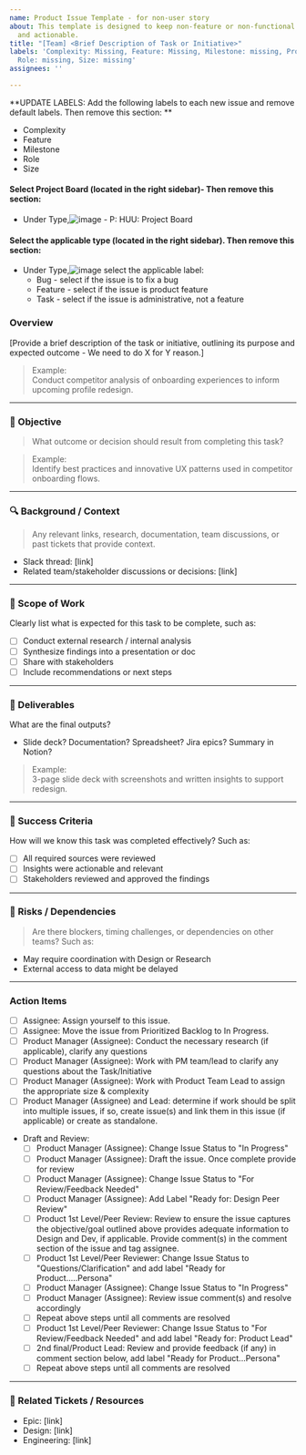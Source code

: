 ```yaml
---
name: Product Issue Template - for non-user story
about: This template is designed to keep non-feature or non-functional tasks organized
  and actionable.
title: "[Team] <Brief Description of Task or Initiative>"
labels: 'Complexity: Missing, Feature: Missing, Milestone: missing, Project: Missing,
  Role: missing, Size: missing'
assignees: ''

---
```


**UPDATE LABELS: Add the following labels to each new issue and remove default labels. Then remove this section: **
* Complexity
* Feature
* Milestone
* Role
* Size
#### Select Project Board (located in the right sidebar)- Then remove this section:
- Under Type,![image](https://github.com/user-attachments/assets/aaf85aa9-ac24-41c7-aac5-e0fd10a3f5de) 
      - P: HUU: Project Board
#### Select the applicable type (located in the right sidebar). Then remove this section:
- Under Type,![image](https://github.com/user-attachments/assets/aaf85aa9-ac24-41c7-aac5-e0fd10a3f5de) select the applicable label:
   - Bug - select if the issue is to fix a bug
   - Feature - select if the issue is product feature
   - Task - select if the issue is administrative, not a feature

### Overview
[Provide a brief description of the task or initiative, outlining its purpose and expected outcome - We need to do X for Y reason.]

> Example:  
> Conduct competitor analysis of onboarding experiences to inform upcoming profile redesign.

---

### 🎯 Objective
> What outcome or decision should result from completing this task?

> Example:  
> Identify best practices and innovative UX patterns used in competitor onboarding flows.

---

### 🔍 Background / Context
> Any relevant links, research, documentation, team discussions, or past tickets that provide context.

- Slack thread: [link]
- Related team/stakeholder discussions or decisions: [link]

---

### 📝 Scope of Work
Clearly list what is expected for this task to be complete, such as:

- [ ] Conduct external research / internal analysis
- [ ] Synthesize findings into a presentation or doc
- [ ] Share with stakeholders
- [ ] Include recommendations or next steps

---

### 📎 Deliverables
What are the final outputs?

- Slide deck? Documentation? Spreadsheet? Jira epics? Summary in Notion?

> Example:  
> 3-page slide deck with screenshots and written insights to support redesign.

---

### 🧭 Success Criteria
How will we know this task was completed effectively? Such as:

- [ ] All required sources were reviewed
- [ ] Insights were actionable and relevant
- [ ] Stakeholders reviewed and approved the findings

---

### 🛑 Risks / Dependencies
> Are there blockers, timing challenges, or dependencies on other teams? Such as:

- May require coordination with Design or Research
- External access to data might be delayed

---
### Action Items
- [ ] Assignee: Assign yourself to this issue.
- [ ] Assignee: Move the issue from Prioritized Backlog to In Progress.
- [ ] Product Manager (Assignee): Conduct the necessary research (if applicable), clarify any questions
- [ ] Product Manager (Assignee): Work with PM team/lead to clarify any questions about the Task/Initiative
- [ ] Product Manager (Assignee): Work with Product Team Lead to assign the appropriate size & complexity
- [ ] Product Manager (Assignee) and Lead: determine if work should be split into multiple issues, if so, create issue(s) and link them in this issue (if applicable) or create as standalone.
- Draft and Review:
  - [ ] Product Manager (Assignee): Change Issue Status to "In Progress"
  - [ ] Product Manager (Assignee): Draft the issue.  Once complete provide for review
  - [ ] Product Manager (Assignee): Change Issue Status to "For Review/Feedback Needed"
  - [ ] Product Manager (Assignee): Add Label "Ready for: Design Peer Review"
  - [ ] Product 1st Level/Peer Review: Review to ensure the issue captures the objective/goal outlined above provides adequate information to Design and Dev, if applicable.  Provide comment(s) in the comment section of the issue and tag assignee.
  - [ ] Product 1st Level/Peer Reviewer: Change Issue Status to "Questions/Clarification" and add label "Ready for Product.....Persona"
  - [ ] Product Manager (Assignee): Change Issue Status to "In Progress"
  - [ ] Product Manager (Assignee): Review issue comment(s) and resolve accordingly
  - [ ] Repeat above steps until all comments are resolved
  - [ ] Product 1st Level/Peer Reviewer: Change Issue Status to "For Review/Feedback Needed" and add label "Ready for: Product Lead"
  - [ ] 2nd final/Product Lead: Review and provide feedback (if any) in comment section below, add label "Ready for Product...Persona"
  - [ ] Repeat above steps until all comments are resolved 

---

### 🔗 Related Tickets / Resources
- Epic: [link]
- Design: [link]
- Engineering: [link]
